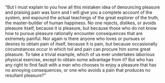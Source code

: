 "But I must explain to you how all this mistaken idea of denouncing pleasure and
praising pain was born and I will give you a complete account of the system, and 
expound the actual teachings of the great explorer of the truth, the master-builder of 
human happiness. No one rejects, dislikes, or avoids pleasure itself, because it is 
pleasure, but because those who do not know how to pursue pleasure rationally 
encounter consequences that are extremely painful. Nor again is there anyone who loves 
or pursues or desires to obtain pain of itself, because it is pain, but because 
occasionally circumstances occur in which toil and pain can procure him some great 
pleasure. To take a trivial example, which of us ever undertakes laborious physical 
exercise, except to obtain some advantage from it? But who has any right to find fault 
with a man who chooses to enjoy a pleasure that has no annoying consequences, or one 
who avoids a pain that produces no resultant pleasure?"